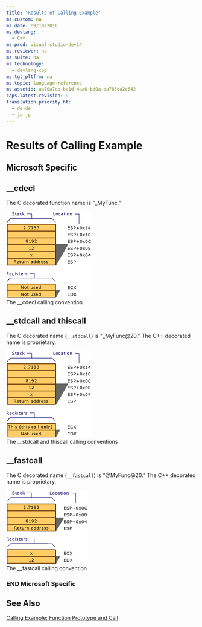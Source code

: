 ```yaml
---
title: "Results of Calling Example"
ms.custom: na
ms.date: 09/19/2016
ms.devlang: 
  - C++
ms.prod: visual-studio-dev14
ms.reviewer: na
ms.suite: na
ms.technology: 
  - devlang-cpp
ms.tgt_pltfrm: na
ms.topic: language-reference
ms.assetid: aa70a7cb-ba1d-4aa6-bd0a-ba783da2e642
caps.latest.revision: 9
translation.priority.ht: 
  - de-de
  - ja-jp
---
```

# Results of Calling Example
## Microsoft Specific  
  
## __cdecl  
 The C decorated function name is "_MyFunc."  
  
 ![CDECL calling convention](../vs140/media/vc37I01.gif "vc37I01")  
The __cdecl calling convention  
  
## __stdcall and thiscall  
 The C decorated name (`__stdcall`) is "_MyFunc@20." The C++ decorated name is proprietary.  
  
 ![&#95;&#95;stdcall and thiscall calling conventions](../vs140/media/vc37I02.gif "vc37I02")  
The __stdcall and thiscall calling conventions  
  
## __fastcall  
 The C decorated name (`__fastcall`) is "@MyFunc@20." The C++ decorated name is proprietary.  
  
 ![Calling convention for &#95;&#95;fastcall](../vs140/media/vc37I03.gif "vc37I03")  
The __fastcall calling convention  
  
### END Microsoft Specific  
  
## See Also  
 [Calling Example: Function Prototype and Call](../vs140/Calling-Example--Function-Prototype-and-Call.md)